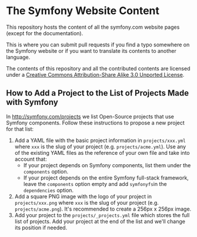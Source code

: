 The Symfony Website Content
===========================

This repository hosts the content of all the symfony.com website pages (except
for the documentation).

This is where you can submit pull requests if you find a typo somewhere on
the Symfony website or if you want to translate its contents to another
language.

The contents of this repository and all the contributed contents are licensed
under a [Creative Commons Attribution-Share Alike 3.0 Unported License](http://creativecommons.org/licenses/by-sa/3.0/).

How to Add a Project to the List of Projects Made with Symfony
--------------------------------------------------------------

In http://symfony.com/projects we list Open-Source projects that use Symfony
components. Follow these instructions to propose a new project for that list:

 1. Add a YAML file with the basic project information in `projects/xxx.yml`
    where `xxx` is the slug of your project (e.g. `projects/acme.yml`). Use any
    of the existing YAML files as the reference of your own file and take into
    account that:
      * If your project depends on Symfony components, list them under the
        `components` option.
      * If your project depends on the entire Symfony full-stack framework, leave
        the `components` option empty and add `symfonyfs`in the `dependencies`
        option.
 2. Add a square PNG image with the logo of your project in `projects/xxx.png`
    where `xxx` is the slug of your project (e.g. `projects/acme.png`). It's
    recommended to create a 256px x 256px image.
 3. Add your project to the `projects/_projects.yml` file which stores the full
    list of projects. Add your project at the end of the list and we'll change
    its position if needed.
